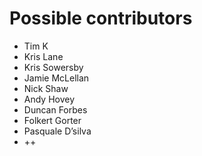 # Possible contributors

- Tim K
- Kris Lane
- Kris Sowersby
- Jamie McLellan
- Nick Shaw
- Andy Hovey
- Duncan Forbes
- Folkert Gorter
- Pasquale D’silva
- ++
